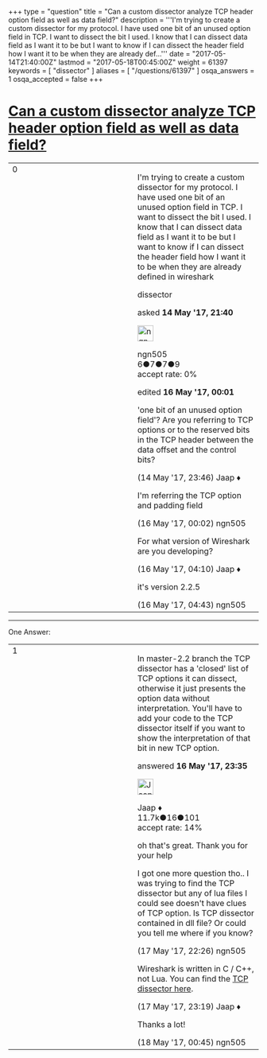 +++
type = "question"
title = "Can a custom dissector analyze TCP header option field as well as data field?"
description = '''I&#x27;m trying to create a custom dissector for my protocol. I have used one bit of an unused option field in TCP. I want to dissect the bit I used.  I know that I can dissect data field as I want it to be but I want to know if I can dissect the header field how I want it to be when they are already def...'''
date = "2017-05-14T21:40:00Z"
lastmod = "2017-05-18T00:45:00Z"
weight = 61397
keywords = [ "dissector" ]
aliases = [ "/questions/61397" ]
osqa_answers = 1
osqa_accepted = false
+++

<div class="headNormal">

# [Can a custom dissector analyze TCP header option field as well as data field?](/questions/61397/can-a-custom-dissector-analyze-tcp-header-option-field-as-well-as-data-field)

</div>

<div id="main-body">

<div id="askform">

<table id="question-table" style="width:100%;"><colgroup><col style="width: 50%" /><col style="width: 50%" /></colgroup><tbody><tr class="odd"><td style="width: 30px; vertical-align: top"><div class="vote-buttons"><span id="post-61397-upvote" class="ajax-command post-vote up" rel="nofollow" title="I like this post (click again to cancel)"> </span><div id="post-61397-score" class="post-score" title="current number of votes">0</div><span id="post-61397-downvote" class="ajax-command post-vote down" rel="nofollow" title="I dont like this post (click again to cancel)"> </span> <span id="favorite-mark" class="ajax-command favorite-mark" rel="nofollow" title="mark/unmark this question as favorite (click again to cancel)"> </span><div id="favorite-count" class="favorite-count"></div></div></td><td><div id="item-right"><div class="question-body"><p>I'm trying to create a custom dissector for my protocol. I have used one bit of an unused option field in TCP. I want to dissect the bit I used. I know that I can dissect data field as I want it to be but I want to know if I can dissect the header field how I want it to be when they are already defined in wireshark</p></div><div id="question-tags" class="tags-container tags"><span class="post-tag tag-link-dissector" rel="tag" title="see questions tagged &#39;dissector&#39;">dissector</span></div><div id="question-controls" class="post-controls"></div><div class="post-update-info-container"><div class="post-update-info post-update-info-user"><p>asked <strong>14 May '17, 21:40</strong></p><img src="https://secure.gravatar.com/avatar/3a702eaa9f4d90c81f74480545063c71?s=32&amp;d=identicon&amp;r=g" class="gravatar" width="32" height="32" alt="ngn505&#39;s gravatar image" /><p><span>ngn505</span><br />
<span class="score" title="6 reputation points">6</span><span title="7 badges"><span class="badge1">●</span><span class="badgecount">7</span></span><span title="7 badges"><span class="silver">●</span><span class="badgecount">7</span></span><span title="9 badges"><span class="bronze">●</span><span class="badgecount">9</span></span><br />
<span class="accept_rate" title="Rate of the user&#39;s accepted answers">accept rate:</span> <span title="ngn505 has no accepted answers">0%</span></p></div><div class="post-update-info post-update-info-edited"><p><span> edited <strong>16 May '17, 00:01</strong> </span></p></div></div><div id="comments-container-61397" class="comments-container"><span id="61400"></span><div id="comment-61400" class="comment"><div id="post-61400-score" class="comment-score"></div><div class="comment-text"><p>'one bit of an unused option field'? Are you referring to TCP options or to the reserved bits in the TCP header between the data offset and the control bits?</p></div><div id="comment-61400-info" class="comment-info"><span class="comment-age">(14 May '17, 23:46)</span> <span class="comment-user userinfo">Jaap ♦</span></div></div><span id="61419"></span><div id="comment-61419" class="comment"><div id="post-61419-score" class="comment-score"></div><div class="comment-text"><p>I'm referring the TCP option and padding field</p></div><div id="comment-61419-info" class="comment-info"><span class="comment-age">(16 May '17, 00:02)</span> <span class="comment-user userinfo">ngn505</span></div></div><span id="61423"></span><div id="comment-61423" class="comment"><div id="post-61423-score" class="comment-score"></div><div class="comment-text"><p>For what version of Wireshark are you developing?</p></div><div id="comment-61423-info" class="comment-info"><span class="comment-age">(16 May '17, 04:10)</span> <span class="comment-user userinfo">Jaap ♦</span></div></div><span id="61427"></span><div id="comment-61427" class="comment"><div id="post-61427-score" class="comment-score"></div><div class="comment-text"><p>it's version 2.2.5</p></div><div id="comment-61427-info" class="comment-info"><span class="comment-age">(16 May '17, 04:43)</span> <span class="comment-user userinfo">ngn505</span></div></div></div><div id="comment-tools-61397" class="comment-tools"></div><div class="clear"></div><div id="comment-61397-form-container" class="comment-form-container"></div><div class="clear"></div></div></td></tr></tbody></table>

------------------------------------------------------------------------

<div class="tabBar">

<span id="sort-top"></span>

<div class="headQuestions">

One Answer:

</div>

</div>

<span id="61451"></span>

<div id="answer-container-61451" class="answer">

<table style="width:100%;"><colgroup><col style="width: 50%" /><col style="width: 50%" /></colgroup><tbody><tr class="odd"><td style="width: 30px; vertical-align: top"><div class="vote-buttons"><span id="post-61451-upvote" class="ajax-command post-vote up" rel="nofollow" title="I like this post (click again to cancel)"> </span><div id="post-61451-score" class="post-score" title="current number of votes">1</div><span id="post-61451-downvote" class="ajax-command post-vote down" rel="nofollow" title="I dont like this post (click again to cancel)"> </span></div></td><td><div class="item-right"><div class="answer-body"><p>In master-2.2 branch the TCP dissector has a 'closed' list of TCP options it can dissect, otherwise it just presents the option data without interpretation. You'll have to add your code to the TCP dissector itself if you want to show the interpretation of that bit in new TCP option.</p></div><div class="answer-controls post-controls"></div><div class="post-update-info-container"><div class="post-update-info post-update-info-user"><p>answered <strong>16 May '17, 23:35</strong></p><img src="https://secure.gravatar.com/avatar/2337f0406681e5c72ea0e6f1f0d6c0b0?s=32&amp;d=identicon&amp;r=g" class="gravatar" width="32" height="32" alt="Jaap&#39;s gravatar image" /><p><span>Jaap ♦</span><br />
<span class="score" title="11680 reputation points"><span>11.7k</span></span><span title="16 badges"><span class="silver">●</span><span class="badgecount">16</span></span><span title="101 badges"><span class="bronze">●</span><span class="badgecount">101</span></span><br />
<span class="accept_rate" title="Rate of the user&#39;s accepted answers">accept rate:</span> <span title="Jaap has 155 accepted answers">14%</span></p></div></div><div id="comments-container-61451" class="comments-container"><span id="61474"></span><div id="comment-61474" class="comment"><div id="post-61474-score" class="comment-score"></div><div class="comment-text"><p>oh that's great. Thank you for your help</p><p>I got one more question tho.. I was trying to find the TCP dissector but any of lua files I could see doesn't have clues of TCP option. Is TCP dissector contained in dll file? Or could you tell me where if you know?</p></div><div id="comment-61474-info" class="comment-info"><span class="comment-age">(17 May '17, 22:26)</span> <span class="comment-user userinfo">ngn505</span></div></div><span id="61476"></span><div id="comment-61476" class="comment"><div id="post-61476-score" class="comment-score"></div><div class="comment-text"><p>Wireshark is written in C / C++, not Lua. You can find the <a href="https://code.wireshark.org/review/gitweb?p=wireshark.git;a=blob;f=epan/dissectors/packet-tcp.c;h=0cbb1d38c131e47103ebd9164724d0dca9e553ce;hb=refs/heads/master-2.2#l4962">TCP dissector here</a>.</p></div><div id="comment-61476-info" class="comment-info"><span class="comment-age">(17 May '17, 23:19)</span> <span class="comment-user userinfo">Jaap ♦</span></div></div><span id="61480"></span><div id="comment-61480" class="comment"><div id="post-61480-score" class="comment-score"></div><div class="comment-text"><p>Thanks a lot!</p></div><div id="comment-61480-info" class="comment-info"><span class="comment-age">(18 May '17, 00:45)</span> <span class="comment-user userinfo">ngn505</span></div></div></div><div id="comment-tools-61451" class="comment-tools"></div><div class="clear"></div><div id="comment-61451-form-container" class="comment-form-container"></div><div class="clear"></div></div></td></tr></tbody></table>

</div>

<div class="paginator-container-left">

</div>

</div>

</div>

